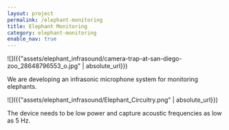 ```yaml
---
layout: project
permalink: /elephant-monitoring
title: Elephant Monitoring
category: elephant-monitoring
enable_nav: true
---
```

![]({{"assets/elephant_infrasound/camera-trap-at-san-diego-zoo_28648796553_o.jpg" | absolute_url}})

We are developing an infrasonic microphone system for monitoring elephants. 

![]({{"assets/elephant_infrasound/Elephant_Circuitry.png" | absolute_url}})

The device needs to be low power and capture acoustic frequencies as low as 5 Hz. 
   